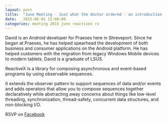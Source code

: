 ```yaml
---
layout: post
title:  "June Meeting - Just what the doctor ordered - an introduction to Rx"
date:   2015-06-01 12:00:00
categories: meeting 2015 june reactivex rx
---
```

David is an Android developer for Praeses here in Shreveport. Since he began at Praeses, he has helped spearhead the development of both business and consumer applications on the Android platform. He has helped customers with the migration from legacy Windows Mobile devices to modern tablets. David is a graduate of LSUS.

ReactiveX is a library for composing asynchronous and event-based programs by using observable sequences.

It extends the observer pattern to support sequences of data and/or events and adds operators that allow you to compose sequences together declaratively while abstracting away concerns about things like low-level threading, synchronization, thread-safety, concurrent data structures, and non-blocking I/O.

RSVP on [Facebook](https://www.facebook.com/events/1638654303036643/)